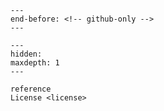 ```{include} ../README.md
---
end-before: <!-- github-only -->
---
```

[license]: license

[command-line reference]: usage

```{toctree}
---
hidden:
maxdepth: 1
---

reference
License <license>
```
